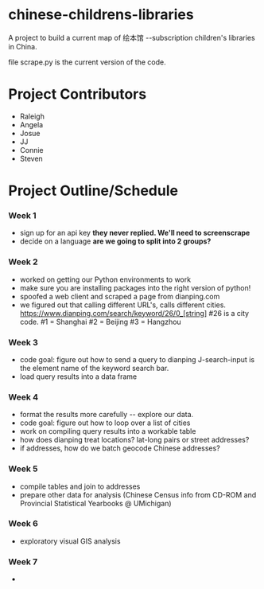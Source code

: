 # chinese-childrens-libraries
A project to build a current map of 绘本馆 --subscription children's libraries in China.

file scrape.py is the current version of the code.

# Project Contributors
* Raleigh
* Angela
* Josue
* JJ
* Connie
* Steven

# Project Outline/Schedule
### Week 1
* sign up for an api key
**they never replied.  We'll need to screenscrape**
* decide on a language
**are we going to split into 2 groups?**


### Week 2
* worked on getting our Python environments to work
* make sure you are installing packages into the right version of python!
* spoofed a web client and scraped a page from dianping.com
* we figured out that calling different URL's, calls different cities.  https://www.dianping.com/search/keyword/26/0_[string] #26 is a city code.  #1 = Shanghai #2 = Beijing #3 = Hangzhou

### Week 3 
* code goal: figure out how to send a query to dianping
J-search-input is the element name of the keyword search bar.
* load query results into a data frame

### Week 4
* format the results more carefully -- explore our data.
* code goal: figure out how to loop over a list of cities
* work on compiling query results into a workable table
* how does dianping treat locations?  lat-long pairs or street addresses?
* if addresses, how do we batch geocode Chinese addresses?

### Week 5
* compile tables and join to addresses
* prepare other data for analysis (Chinese Census info from CD-ROM and Provincial Statistical Yearbooks @ UMichigan) 

### Week 6
* exploratory visual GIS analysis

### Week 7
* 
